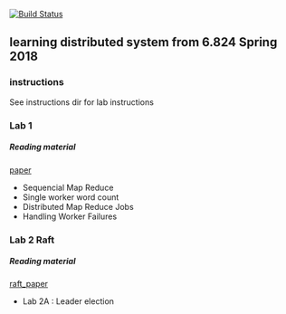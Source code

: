 [![Build Status](https://travis-ci.com/yogyrahmawan/learn_distributed_system.png)](https://travis-ci.com/yogyrahmawan/learn_distributed_system)
## learning distributed system from 6.824 Spring 2018 

### instructions 
See instructions dir for lab instructions

### Lab 1 
##### Reading material
[paper](http://research.google.com/archive/mapreduce-osdi04.pdf)

* Sequencial Map Reduce 
* Single worker word count 
* Distributed Map Reduce Jobs
* Handling Worker Failures

### Lab 2 Raft
##### Reading material
[raft_paper](https://raft.github.io/raft.pdf)

* Lab 2A : Leader election
